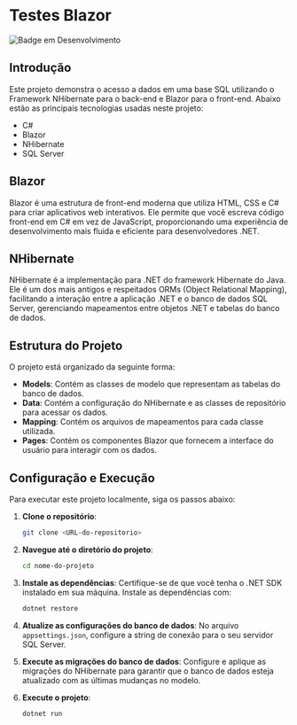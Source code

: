 # Testes Blazor

![Badge em Desenvolvimento](https://img.shields.io/static/v1?label=STATUS&message=FINALIZADO&color=GREEN&style=for-the-badge)

## Introdução
Este projeto demonstra o acesso a dados em uma base SQL utilizando o Framework NHibernate para o back-end e Blazor para o front-end. Abaixo estão as principais tecnologias usadas neste projeto:

* C#
* Blazor
* NHibernate
* SQL Server

## Blazor
Blazor é uma estrutura de front-end moderna que utiliza HTML, CSS e C# para criar aplicativos web interativos. Ele permite que você escreva código front-end em C# em vez de JavaScript, proporcionando uma experiência de desenvolvimento mais fluida e eficiente para desenvolvedores .NET.

## NHibernate
NHibernate é a implementação para .NET do framework Hibernate do Java. Ele é um dos mais antigos e respeitados ORMs (Object Relational Mapping), facilitando a interação entre a aplicação .NET e o banco de dados SQL Server, gerenciando mapeamentos entre objetos .NET e tabelas do banco de dados.

## Estrutura do Projeto
O projeto está organizado da seguinte forma:
* **Models**: Contém as classes de modelo que representam as tabelas do banco de dados.
* **Data**: Contém a configuração do NHibernate e as classes de repositório para acessar os dados.
* **Mapping**: Contém os arquivos de mapeamentos para cada classe utilizada.
* **Pages**: Contém os componentes Blazor que fornecem a interface do usuário para interagir com os dados.

## Configuração e Execução
Para executar este projeto localmente, siga os passos abaixo:

1. **Clone o repositório**:
   ```bash
   git clone <URL-do-repositorio>
   ```

2. **Navegue até o diretório do projeto**:
   ```bash
   cd nome-do-projeto
   ```

3. **Instale as dependências**:
   Certifique-se de que você tenha o .NET SDK instalado em sua máquina. Instale as dependências com:
   ```bash
   dotnet restore
   ```

4. **Atualize as configurações do banco de dados**:
   No arquivo `appsettings.json`, configure a string de conexão para o seu servidor SQL Server.

5. **Execute as migrações do banco de dados**:
   Configure e aplique as migrações do NHibernate para garantir que o banco de dados esteja atualizado com as últimas mudanças no modelo.

6. **Execute o projeto**:
   ```bash
   dotnet run
   ```